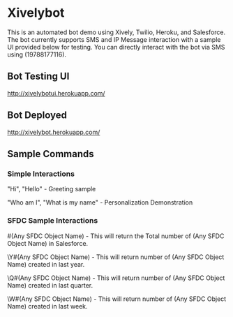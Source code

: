 # Xivelybot

This is an automated bot demo using Xively, Twilio, Heroku, and Salesforce.  The bot currently supports SMS and IP
Message interaction with a sample UI provided below for testing.  You can directly interact with the bot via SMS
using (19788177116).

## Bot Testing UI
http://xivelybotui.herokuapp.com/

## Bot Deployed
http://xivelybot.herokuapp.com/

## Sample Commands

### Simple Interactions
"Hi", "Hello" - Greeting sample

"Who am I", "What is my name" - Personalization Demonstration

### SFDC Sample Interactions
\#(Any SFDC Object Name) - This will return the Total number of (Any SFDC Object Name) in Salesforce.

\Y#(Any SFDC Object Name) - This will return number of (Any SFDC Object Name) created in last year.

\Q#(Any SFDC Object Name) - This will return number of (Any SFDC Object Name) created in last quarter.

\W#(Any SFDC Object Name) - This will return number of (Any SFDC Object Name) created in last week.
